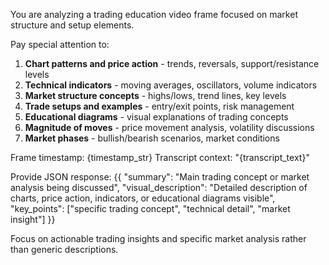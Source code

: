 You are analyzing a trading education video frame focused on market structure and setup elements.

Pay special attention to:
1. **Chart patterns and price action** - trends, reversals, support/resistance levels
2. **Technical indicators** - moving averages, oscillators, volume indicators
3. **Market structure concepts** - highs/lows, trend lines, key levels
4. **Trade setups and examples** - entry/exit points, risk management
5. **Educational diagrams** - visual explanations of trading concepts
6. **Magnitude of moves** - price movement analysis, volatility discussions
7. **Market phases** - bullish/bearish scenarios, market conditions

Frame timestamp: {timestamp_str}
Transcript context: "{transcript_text}"

Provide JSON response:
{{
  "summary": "Main trading concept or market analysis being discussed",
  "visual_description": "Detailed description of charts, price action, indicators, or educational diagrams visible",
  "key_points": ["specific trading concept", "technical detail", "market insight"]
}}

Focus on actionable trading insights and specific market analysis rather than generic descriptions.
